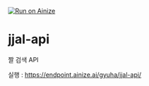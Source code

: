 [![Run on Ainize](https://www.ainize.ai/static/images/run_on_ainize_button.svg)](https://ainize.web.app/redirect?git_repo=github.com/gyuha/jjal-api)


# jjal-api
짤 검색 API

실행 : https://endpoint.ainize.ai/gyuha/jjal-api/
